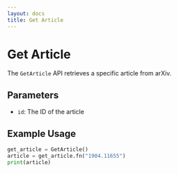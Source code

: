 ```yaml
---      
layout: docs      
title: Get Article      
---      
```

# Get Article
The `GetArticle` API retrieves a specific article from arXiv.

## Parameters
* `id`: The ID of the article

## Example Usage
```python  
get_article = GetArticle()  
article = get_article.fn("1904.11655")  
print(article)  
```
